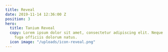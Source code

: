 ```yaml
---
title: Reveal
date: 2019-11-14 12:36:00 Z
position: 3
hero:
  title: Tanium Reveal
  copy: Lorem ipsum dolor sit amet, consectetur adipiscing elit. Neque itaque, molestiae
    fuga officiis dolorum natus.
  icon image: "/uploads/icon-reveal.png"
---
```


